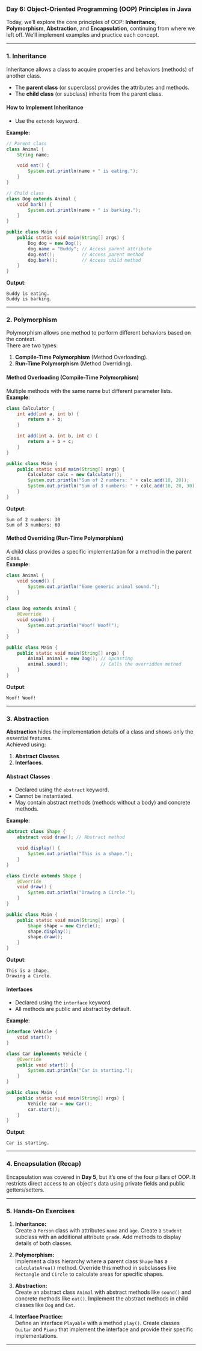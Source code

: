 ### **Day 6: Object-Oriented Programming (OOP) Principles in Java**

Today, we’ll explore the core principles of OOP: **Inheritance**, **Polymorphism**, **Abstraction**, and **Encapsulation**, continuing from where we left off. We’ll implement examples and practice each concept.

---

### **1. Inheritance**

Inheritance allows a class to acquire properties and behaviors (methods) of another class.

- The **parent class** (or superclass) provides the attributes and methods.
- The **child class** (or subclass) inherits from the parent class.

#### **How to Implement Inheritance**

- Use the `extends` keyword.

**Example:**

```java
// Parent class
class Animal {
    String name;

    void eat() {
        System.out.println(name + " is eating.");
    }
}

// Child class
class Dog extends Animal {
    void bark() {
        System.out.println(name + " is barking.");
    }
}

public class Main {
    public static void main(String[] args) {
        Dog dog = new Dog();
        dog.name = "Buddy"; // Access parent attribute
        dog.eat();          // Access parent method
        dog.bark();         // Access child method
    }
}
```

**Output**:

```
Buddy is eating.
Buddy is barking.
```

---

### **2. Polymorphism**

Polymorphism allows one method to perform different behaviors based on the context.  
There are two types:

1. **Compile-Time Polymorphism** (Method Overloading).
2. **Run-Time Polymorphism** (Method Overriding).

#### **Method Overloading (Compile-Time Polymorphism)**

Multiple methods with the same name but different parameter lists.  
**Example**:

```java
class Calculator {
    int add(int a, int b) {
        return a + b;
    }

    int add(int a, int b, int c) {
        return a + b + c;
    }
}

public class Main {
    public static void main(String[] args) {
        Calculator calc = new Calculator();
        System.out.println("Sum of 2 numbers: " + calc.add(10, 20));
        System.out.println("Sum of 3 numbers: " + calc.add(10, 20, 30));
    }
}
```

**Output**:

```
Sum of 2 numbers: 30
Sum of 3 numbers: 60
```

#### **Method Overriding (Run-Time Polymorphism)**

A child class provides a specific implementation for a method in the parent class.  
**Example**:

```java
class Animal {
    void sound() {
        System.out.println("Some generic animal sound.");
    }
}

class Dog extends Animal {
    @Override
    void sound() {
        System.out.println("Woof! Woof!");
    }
}

public class Main {
    public static void main(String[] args) {
        Animal animal = new Dog(); // Upcasting
        animal.sound();            // Calls the overridden method
    }
}
```

**Output**:

```
Woof! Woof!
```

---

### **3. Abstraction**

**Abstraction** hides the implementation details of a class and shows only the essential features.  
Achieved using:

1. **Abstract Classes**.
2. **Interfaces**.

#### **Abstract Classes**

- Declared using the `abstract` keyword.
- Cannot be instantiated.
- May contain abstract methods (methods without a body) and concrete methods.

**Example**:

```java
abstract class Shape {
    abstract void draw(); // Abstract method

    void display() {
        System.out.println("This is a shape.");
    }
}

class Circle extends Shape {
    @Override
    void draw() {
        System.out.println("Drawing a Circle.");
    }
}

public class Main {
    public static void main(String[] args) {
        Shape shape = new Circle();
        shape.display();
        shape.draw();
    }
}
```

**Output**:

```
This is a shape.
Drawing a Circle.
```

#### **Interfaces**

- Declared using the `interface` keyword.
- All methods are public and abstract by default.

**Example**:

```java
interface Vehicle {
    void start();
}

class Car implements Vehicle {
    @Override
    public void start() {
        System.out.println("Car is starting.");
    }
}

public class Main {
    public static void main(String[] args) {
        Vehicle car = new Car();
        car.start();
    }
}
```

**Output**:

```
Car is starting.
```

---

### **4. Encapsulation** (Recap)

Encapsulation was covered in **Day 5**, but it’s one of the four pillars of OOP. It restricts direct access to an object's data using private fields and public getters/setters.

---

### **5. Hands-On Exercises**

1. **Inheritance:**  
   Create a `Person` class with attributes `name` and `age`. Create a `Student` subclass with an additional attribute `grade`. Add methods to display details of both classes.

2. **Polymorphism:**  
   Implement a class hierarchy where a parent class `Shape` has a `calculateArea()` method. Override this method in subclasses like `Rectangle` and `Circle` to calculate areas for specific shapes.

3. **Abstraction:**  
   Create an abstract class `Animal` with abstract methods like `sound()` and concrete methods like `eat()`. Implement the abstract methods in child classes like `Dog` and `Cat`.

4. **Interface Practice:**  
   Define an interface `Playable` with a method `play()`. Create classes `Guitar` and `Piano` that implement the interface and provide their specific implementations.

---
